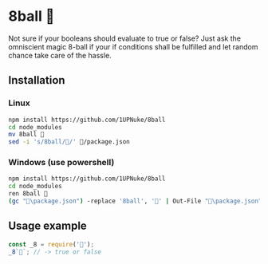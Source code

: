 # 8ball 🎱
Not sure if your booleans should evaluate to true or false? Just ask the omniscient magic 8-ball if your if conditions shall be fulfilled and let random chance take care of the hassle.

## Installation
### Linux
```sh
npm install https://github.com/1UPNuke/8ball
cd node_modules
mv 8ball 🎱
sed -i 's/8ball/🎱/' 🎱/package.json
```
### Windows (use powershell)
```sh
npm install https://github.com/1UPNuke/8ball
cd node_modules
ren 8ball 🎱
(gc "🎱\package.json") -replace '8ball', '🎱' | Out-File "🎱\package.json"
```

## Usage example
```js
const _8 = require('🎱');
_8`🎱`; // -> true or false
```